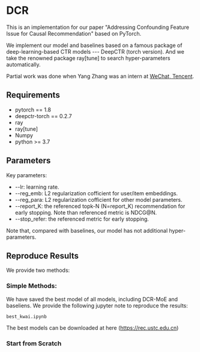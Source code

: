 # DCR
This is an implementation for our paper "Addressing Confounding Feature Issue for Causal Recommendation" based on PyTorch. 

We implement our model and baselines based on a famous package of deep-learning-based CTR models --- DeepCTR (torch version). And we take the renowned package ray[tune] to search hyper-parameters automatically.

Partial work was done when Yang Zhang was an intern at [WeChat, Tencent](https://weixin.qq.com/).

## Requirements
+ pytorch == 1.8
+ deepctr-torch == 0.2.7
+ ray
+ ray[tune]
+ Numpy
+ python >= 3.7


## Parameters
Key parameters:
+ --lr: learning rate.
+ --reg_emb: L2 regularization cofficient for user/item embeddings.
+ --reg_para: L2 regularization cofficient for other model parameters.
+ --report_K: the referenced topk-N (N=report_K) recommendation for early stopping. Note than referenced metric is NDCG@N.
+ --stop_refer: the referenced metric for early stopping.

Note that, compared with baselines, our model has not additional hyper-parameters.


## Reproduce Results
We provide two methods:

### Simple Methods:
We have saved the best model of all models, including DCR-MoE and baseliens. We provide the following jupyter note to reproduce the results:
```
best_kwai.ipynb
```
The best models can be downloaded at here (https://rec.ustc.edu.cn)

### Start from Scratch

